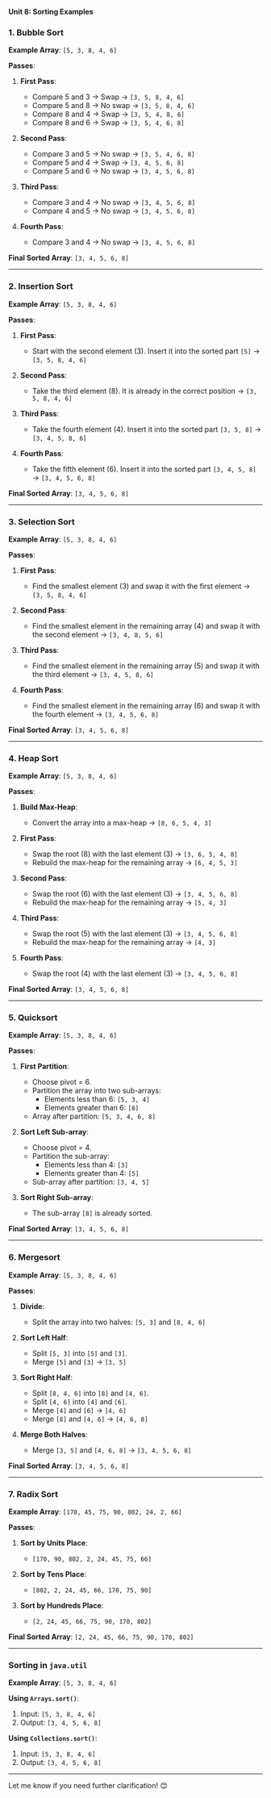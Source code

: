 **Unit 8: Sorting Examples**
### 1. **Bubble Sort**
**Example Array**: `[5, 3, 8, 4, 6]`

**Passes**:
1. **First Pass**:
   - Compare 5 and 3 → Swap → `[3, 5, 8, 4, 6]`
   - Compare 5 and 8 → No swap → `[3, 5, 8, 4, 6]`
   - Compare 8 and 4 → Swap → `[3, 5, 4, 8, 6]`
   - Compare 8 and 6 → Swap → `[3, 5, 4, 6, 8]`

2. **Second Pass**:
   - Compare 3 and 5 → No swap → `[3, 5, 4, 6, 8]`
   - Compare 5 and 4 → Swap → `[3, 4, 5, 6, 8]`
   - Compare 5 and 6 → No swap → `[3, 4, 5, 6, 8]`

3. **Third Pass**:
   - Compare 3 and 4 → No swap → `[3, 4, 5, 6, 8]`
   - Compare 4 and 5 → No swap → `[3, 4, 5, 6, 8]`

4. **Fourth Pass**:
   - Compare 3 and 4 → No swap → `[3, 4, 5, 6, 8]`

**Final Sorted Array**: `[3, 4, 5, 6, 8]`

---

### 2. **Insertion Sort**
**Example Array**: `[5, 3, 8, 4, 6]`

**Passes**:
1. **First Pass**:
   - Start with the second element (3). Insert it into the sorted part `[5]` → `[3, 5, 8, 4, 6]`

2. **Second Pass**:
   - Take the third element (8). It is already in the correct position → `[3, 5, 8, 4, 6]`

3. **Third Pass**:
   - Take the fourth element (4). Insert it into the sorted part `[3, 5, 8]` → `[3, 4, 5, 8, 6]`

4. **Fourth Pass**:
   - Take the fifth element (6). Insert it into the sorted part `[3, 4, 5, 8]` → `[3, 4, 5, 6, 8]`

**Final Sorted Array**: `[3, 4, 5, 6, 8]`

---

### 3. **Selection Sort**
**Example Array**: `[5, 3, 8, 4, 6]`

**Passes**:
1. **First Pass**:
   - Find the smallest element (3) and swap it with the first element → `[3, 5, 8, 4, 6]`

2. **Second Pass**:
   - Find the smallest element in the remaining array (4) and swap it with the second element → `[3, 4, 8, 5, 6]`

3. **Third Pass**:
   - Find the smallest element in the remaining array (5) and swap it with the third element → `[3, 4, 5, 8, 6]`

4. **Fourth Pass**:
   - Find the smallest element in the remaining array (6) and swap it with the fourth element → `[3, 4, 5, 6, 8]`

**Final Sorted Array**: `[3, 4, 5, 6, 8]`

---

### 4. **Heap Sort**
**Example Array**: `[5, 3, 8, 4, 6]`

**Passes**:
1. **Build Max-Heap**:
   - Convert the array into a max-heap → `[8, 6, 5, 4, 3]`

2. **First Pass**:
   - Swap the root (8) with the last element (3) → `[3, 6, 5, 4, 8]`
   - Rebuild the max-heap for the remaining array → `[6, 4, 5, 3]`

3. **Second Pass**:
   - Swap the root (6) with the last element (3) → `[3, 4, 5, 6, 8]`
   - Rebuild the max-heap for the remaining array → `[5, 4, 3]`

4. **Third Pass**:
   - Swap the root (5) with the last element (3) → `[3, 4, 5, 6, 8]`
   - Rebuild the max-heap for the remaining array → `[4, 3]`

5. **Fourth Pass**:
   - Swap the root (4) with the last element (3) → `[3, 4, 5, 6, 8]`

**Final Sorted Array**: `[3, 4, 5, 6, 8]`

---

### 5. **Quicksort**
**Example Array**: `[5, 3, 8, 4, 6]`

**Passes**:
1. **First Partition**:
   - Choose pivot = 6.
   - Partition the array into two sub-arrays:
     - Elements less than 6: `[5, 3, 4]`
     - Elements greater than 6: `[8]`
   - Array after partition: `[5, 3, 4, 6, 8]`

2. **Sort Left Sub-array**:
   - Choose pivot = 4.
   - Partition the sub-array:
     - Elements less than 4: `[3]`
     - Elements greater than 4: `[5]`
   - Sub-array after partition: `[3, 4, 5]`

3. **Sort Right Sub-array**:
   - The sub-array `[8]` is already sorted.

**Final Sorted Array**: `[3, 4, 5, 6, 8]`

---

### 6. **Mergesort**
**Example Array**: `[5, 3, 8, 4, 6]`

**Passes**:
1. **Divide**:
   - Split the array into two halves: `[5, 3]` and `[8, 4, 6]`

2. **Sort Left Half**:
   - Split `[5, 3]` into `[5]` and `[3]`.
   - Merge `[5]` and `[3]` → `[3, 5]`

3. **Sort Right Half**:
   - Split `[8, 4, 6]` into `[8]` and `[4, 6]`.
   - Split `[4, 6]` into `[4]` and `[6]`.
   - Merge `[4]` and `[6]` → `[4, 6]`
   - Merge `[8]` and `[4, 6]` → `[4, 6, 8]`

4. **Merge Both Halves**:
   - Merge `[3, 5]` and `[4, 6, 8]` → `[3, 4, 5, 6, 8]`

**Final Sorted Array**: `[3, 4, 5, 6, 8]`

---

### 7. **Radix Sort**
**Example Array**: `[170, 45, 75, 90, 802, 24, 2, 66]`

**Passes**:
1. **Sort by Units Place**:
   - `[170, 90, 802, 2, 24, 45, 75, 66]`

2. **Sort by Tens Place**:
   - `[802, 2, 24, 45, 66, 170, 75, 90]`

3. **Sort by Hundreds Place**:
   - `[2, 24, 45, 66, 75, 90, 170, 802]`

**Final Sorted Array**: `[2, 24, 45, 66, 75, 90, 170, 802]`

---

### Sorting in `java.util`
**Example Array**: `[5, 3, 8, 4, 6]`

**Using `Arrays.sort()`**:
1. Input: `[5, 3, 8, 4, 6]`
2. Output: `[3, 4, 5, 6, 8]`

**Using `Collections.sort()`**:
1. Input: `[5, 3, 8, 4, 6]`
2. Output: `[3, 4, 5, 6, 8]`

---

Let me know if you need further clarification! 😊
